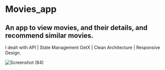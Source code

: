 # Movies_app

## An app to view movies, and their details, and recommend similar movies.
 I dealt with  API | State Management GetX | Clean Architecture | Responsive Design.
 
![Screenshot (84)](https://github.com/hadiaHani/movies_app_clean_architecture/assets/72935798/e73cb8e3-14dd-4016-9ac5-5b79cd00746d)
